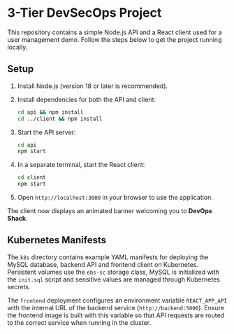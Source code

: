 # 3-Tier DevSecOps Project

This repository contains a simple Node.js API and a React client used for a user management demo. Follow the steps below to get the project running locally.

## Setup

1. Install Node.js (version 18 or later is recommended).
2. Install dependencies for both the API and client:

   ```bash
   cd api && npm install
   cd ../client && npm install
   ```

3. Start the API server:

   ```bash
   cd api
   npm start
   ```

4. In a separate terminal, start the React client:

   ```bash
   cd client
   npm start
   ```

5. Open `http://localhost:3000` in your browser to use the application.

The client now displays an animated banner welcoming you to **DevOps Shack**.

## Kubernetes Manifests

The `k8s` directory contains example YAML manifests for deploying the MySQL database, backend API and frontend client on Kubernetes. Persistent volumes use the `ebs-sc` storage class, MySQL is initialized with the `init.sql` script and sensitive values are managed through Kubernetes secrets.

The `frontend` deployment configures an environment variable `REACT_APP_API` with
the internal URL of the backend service (`http://backend:5000`). Ensure the
frontend image is built with this variable so that API requests are routed to the
correct service when running in the cluster.
